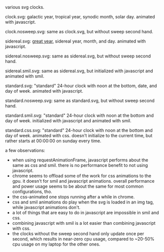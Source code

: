 various svg clocks.

clock.svg: galactic year, tropical year, synodic month, solar day. animated with javascript.

clock.nosweep.svg: same as clock.svg, but without sweep second hand.

sidereal.svg: [great year](https://en.wikipedia.org/wiki/Great_Year), sidereal year, month, and day. animated with javascript.

sidereal.nosweep.svg: same as sidereal.svg, but without sweep second hand.

sidereal.smil.svg: same as sidereal.svg, but initialized with javascript and animated with smil.

standard.svg: "standard" 24-hour clock with noon at the bottom, date, and day of week. animated with javascript.

standard.nosweep.svg: same as standard.svg, but without sweep second hand.

standard.smil.svg: "standard" 24-hour clock with noon at the bottom and day of week. initialized with javascript and animated with smil.

standard.css.svg: "standard" 24-hour clock with noon at the bottom and day of week. animated with css. doesn't initialize to the current time, but rather starts at 00:00:00 on sunday every time.

a few observations:
* when using requestAnimationFrame, javascript performs about the same as css and smil. there is no performance benefit to not using javascript.
* chrome seems to offload some of the work for css animations to the gpu. it doesn't for smil and javascript animations. overall performance and power usage seems to be about the same for most common configurations, tho.
* the css-animated one stops running after a while in chrome.
* css and smil animations do play when the svg is loaded in an img tag, while javascript animations don't.
* a lot of things that are easy to do in javascript are impossible in smil and css.
* combining javascript with smil is a lot easier than combining javascript with css.
* the clocks without the sweep second hand only update once per second, which results in near-zero cpu usage, compared to ~20-50% cpu usage on my laptop for the other ones.
